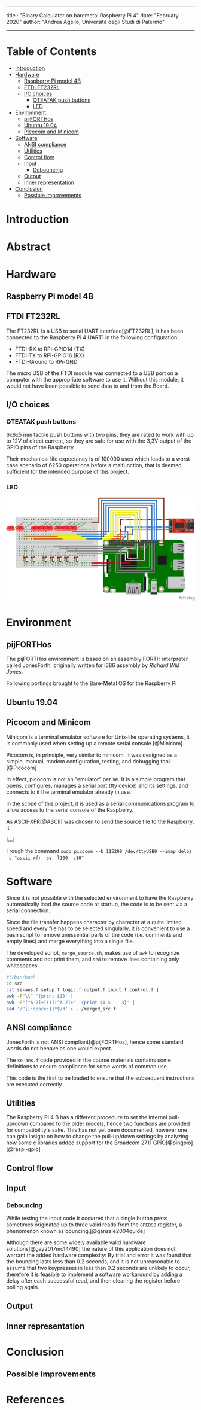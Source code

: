 
---
title : "Binary Calculator on baremetal Raspberry Pi 4"
date: "February 2020"
author: "Andrea Agello, Università degli Studi di Palermo"

---

# Table of Contents

<!-- TOC depthFrom:1 depthTo:6 withLinks:1 updateOnSave:0 orderedList:0 -->

- [Introduction](#introduction)
- [Hardware](#hardware)
	- [Raspberry Pi model 4B](#raspberry-pi-model-4b)
	- [FTDI FT232RL](#ftdi-ft232rl)
	- [I/O choices](#io-choices)
		- [QTEATAK push buttons](#qteatak-push-buttons)
		- [LED](#led)
- [Environment](#environment)
	- [pijFORTHos](#pijforthos)
	- [Ubuntu 19.04](#ubuntu-1904)
	- [Picocom and Minicom](#picocom-and-minicom)
- [Software](#software)
	- [ANSI compliance](#ansi-compliance)
	- [Utilities](#utilities)
	- [Control flow](#control-flow)
	- [Input](#input)
		- [Debouncing](#debouncing)
	- [Output](#output)
	- [Inner representation](#inner-representation)
- [Conclusion](#conclusion)
	- [Possible improvements](#possible-improvements)

<!-- /TOC -->
# Introduction
# Abstract
# Hardware


## Raspberry Pi model 4B


## FTDI FT232RL
The FT232RL is a USB to serial UART interface[@FT232RL],
it has been connected to the Raspberry Pi 4 UART1 in the following configuration:

* FTDI-RX to RPi-GPIO14 (TX)
* FTDI-TX to RPi-GPIO16 (RX)
* FTDI-Ground to RPi-GND

The micro USB of the FTDI module was connected to a USB port on a computer with the appropriate software to use it.
Without this module, it would not have been possible to send data to and from the  Board.

## I/O choices
### QTEATAK push buttons
6x6x5 mm tactile push buttons with two pins, they are rated to work with up to 12V of direct current, so they are safe for use with the 3,3V output of the GPIO pins of the Raspberry.

Their mechanical life expectancy is of 100000 uses which leads to a worst-case scenario of 6250 operations before a malfunction, that is deemed sufficient for the intended purpose of this project.  

### LED

![Breadboard schematic](./schematic.png)

# Environment


## pijFORTHos
 The pijFORTHos environment is based on an assembly FORTH interpreter called JonesForth, originally written for i686 assembly by _Richard WM Jones_.

 Following portings  brought to the Bare-Metal OS for the Raspberry Pi

## Ubuntu 19.04

## Picocom and Minicom
Minicom is a terminal emulator software for Unix-like operating systems, it is commonly used when setting up a remote serial console.[@Minicom]

Picocom is, in principle, very similar to minicom.
It was designed as a simple, manual, modem configuration, testing, and debugging tool.[@Picocom]

In effect, picocom is not an "emulator" per se. It is a simple program that opens, configures, manages a serial port (tty device) and its settings, and connects to it the terminal emulator already in use.

In the scope of this project, it is used as a serial communications program to allow access to the serial console of the Raspberry.

As ASCII-XFR[@ASCII] was chosen to send the source file to the Raspberry, it  

[...]

Trough the command
`sudo picocom --b 115200 /dev/ttyUSB0 --imap delbs -s "ascii-xfr -sv -l100 -c10"
`

# Software
Since it is not possible with the selected environment to have the Raspberry automatically load the source code at startup, the code is to be sent via a serial connection.

Since the file transfer happens character by character at a quite limited speed and every file has to be selected singularly, it is convenient to use a bash script to remove unessential parts of the code (i.e. comments and empty lines) and merge everything into a single file.

The developed script, `merge_source.sh`, makes use of `awk` to recognize comments and not print them, and `sed` to remove lines containing only whitespaces.

```bash
#!/bin/bash
cd src
cat se-ans.f setup.f logic.f output.f input.f control.f |
awk -F"\\" '{print $1}' |
awk -F"[^A-Z]+[()][^A-Z]+" '{print $1 $    3}' |
sed '/^[[:space:]]*$/d' > ../merged_src.f

```


## ANSI compliance
JonesForth is not ANSI compliant[@pijFORTHos], hence some standard words do not behave as one would expect.

The `se-ans.f` code provided in the course materials contains some definitions to ensure compliance for some words of common use.

This code is the first to be loaded to ensure that the subsequent instructions are executed correctly.

## Utilities

The Raspberry Pi 4 B has a different procedure to set the internal pull-up/down compared to the older models, hence two functions are provided for compatibility's sake.
This has not yet been documented, however one can gain insight on how to change the pull-up/down settings by analyzing how some c libraries added support for the Broadcom 2711 GPIO[@pingpio] [@raspi-gpio]

## Control flow

## Input


### Debouncing

While testing the input code it occurred that a single button press sometimes originated up to three valid reads from the `GPEDS0` register, a phenomenon known as bouncing.[@ganssle2004guide]

Although there are some widely available valid hardware solutions[@gay2017mc14490] the nature of this application does not warrant the added hardware complexity:
By trial and error it was found that the bouncing lasts less than 0.2 seconds, and
it is not unreasonable to assume that two keypresses in less than 0.2 seconds are unlikely to occur, therefore it is feasible to implement a software workaround by adding a delay after each successful read,
and then clearing the register before polling again.


## Output

## Inner representation



# Conclusion


## Possible improvements

# References


[^3]: [Raspberry Pi 4 Model B preliminary datasheet](https://github.com/raspberrypi/documentation/blob/master/hardware/raspberrypi/bcm2711/rpi_DATA_2711_1p0_preliminary.pdf)

[^4]: [BCM2835 ARM Peripherals](https://github.com/raspberrypi/documentation/blob/master/hardware/raspberrypi/bcm2835/BCM2835-ARM-Peripherals.pdf)

[^5]: [BCM2835 datasheet errata](https://elinux.org/BCM2835_datasheet_errata)
